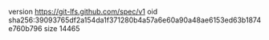 version https://git-lfs.github.com/spec/v1
oid sha256:39093765df2a154da1f371280b4a57a6e60a90a48ae6153ed63b1874e760b796
size 14465
